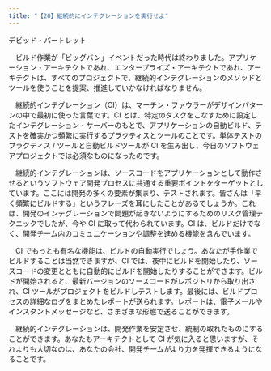 ```yaml
---
title: "【20】継続的にインテグレーションを実行せよ"
---
```



デビッド・バートレット


　ビルド作業が「ビッグバン」イベントだった時代は終わりました。アプリケーション・アーキテクトであれ、エンタープライズ・アーキテクトであれ、アーキテクトは、すべてのプロジェクトで、継続的インテグレーションのメソッドとツールを使うことを提案、推進していかなければなりません。

　継続的インテグレーション（CI）は、マーチン・ファウラーがデザインパターンの中で最初に使った言葉です。CI とは、特定のタスクをこなすために設定したインテグレーション・サーバーのもとで、アプリケーションの自動ビルド、テストを確実かつ頻繁に実行するプラクティスとツールのことです。単体テストのプラクティス / ツールと自動ビルドツールが CI を生み出し、今日のソフトウェアプロジェクトでは必須なものになったのです。

　継続的インテグレーションは、ソースコードをアプリケーションとして動作させるというソフトウェア開発プロセスに共通する重要ポイントをターゲットとしています。ここには開発の多くの要素が集まり、テストされます。皆さんは「早く頻繁にビルドする」というフレーズを耳にしたことがあるでしょうか。これは、開発のインテグレーションで問題が起きないようにするためのリスク管理テクニックでしたが、今や CI に取って代わられています。CI は、ビルドだけでなく、開発チーム内のコミュニケーションや調整を進める機能を含んでいます。

　CI でもっとも有名な機能は、ビルドの自動実行でしょう。あなたが手作業でビルドすることは当然できますが、CI では、夜中にビルドを開始したり、ソースコードの変更とともに自動的にビルドを開始したりすることができます。ビルドが開始されると、最新バージョンのソースコードがレポジトリから取り出され、CI ツールがプロジェクトをビルドしテストします。最後には、ビルドプロセスの詳細なログをまとめたレポートが送られます。レポートは、電子メールやインスタントメッセージなど、さまざまな形態で送ることができます。

　継続的インテグレーションは、開発作業を安定させ、統制の取れたものにすることができます。あなたもアーキテクトとして CI が気に入ると思いますが、それよりも大切なのは、あなたの会社、開発チームがより力を発揮できるようになることです。
